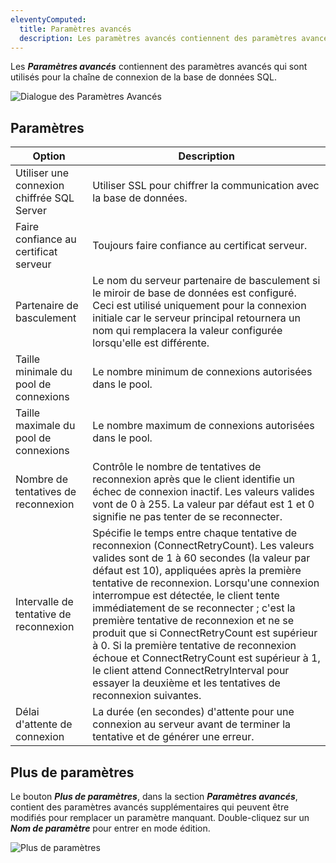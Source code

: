 ```yaml
---
eleventyComputed:
  title: Paramètres avancés
  description: Les paramètres avancés contiennent des paramètres avancés qui sont utilisés pour la chaîne de connexion de la base de données SQL.
---
```

Les ***Paramètres avancés*** contiennent des paramètres avancés qui sont utilisés pour la chaîne de connexion de la base de données SQL.

![Dialogue des Paramètres Avancés](https://cdnweb.devolutions.net/docs/docs_en_server_ServerOp8003.png)

## Paramètres

| Option                              | Description                                                                                                                               |
|-------------------------------------|-------------------------------------------------------------------------------------------------------------------------------------------|
| Utiliser une connexion chiffrée SQL Server | Utiliser SSL pour chiffrer la communication avec la base de données.                                                                      |
| Faire confiance au certificat serveur            | Toujours faire confiance au certificat serveur.                                                                                           |
| Partenaire de basculement                    | Le nom du serveur partenaire de basculement si le miroir de base de données est configuré. Ceci est utilisé uniquement pour la connexion initiale car le serveur principal retournera un nom qui remplacera la valeur configurée lorsqu'elle est différente.                                                                                                 |
| Taille minimale du pool de connexions        | Le nombre minimum de connexions autorisées dans le pool.                                                                                  |
| Taille maximale du pool de connexions        | Le nombre maximum de connexions autorisées dans le pool.                                                                                  |
| Nombre de tentatives de reconnexion              | Contrôle le nombre de tentatives de reconnexion après que le client identifie un échec de connexion inactif. Les valeurs valides vont de 0 à 255. La valeur par défaut est 1 et 0 signifie ne pas tenter de se reconnecter.                                                                                                                             |
| Intervalle de tentative de reconnexion           | Spécifie le temps entre chaque tentative de reconnexion (ConnectRetryCount). Les valeurs valides sont de 1 à 60 secondes (la valeur par défaut est 10), appliquées après la première tentative de reconnexion. Lorsqu'une connexion interrompue est détectée, le client tente immédiatement de se reconnecter ; c'est la première tentative de reconnexion et ne se produit que si ConnectRetryCount est supérieur à 0. Si la première tentative de reconnexion échoue et ConnectRetryCount est supérieur à 1, le client attend ConnectRetryInterval pour essayer la deuxième et les tentatives de reconnexion suivantes.                                                                                                                                      |
| Délai d'attente de connexion                  | La durée (en secondes) d'attente pour une connexion au serveur avant de terminer la tentative et de générer une erreur.                                                                                                                                                                            |

## Plus de paramètres

Le bouton ***Plus de paramètres***, dans la section ***Paramètres avancés***, contient des paramètres avancés supplémentaires qui peuvent être modifiés pour remplacer un paramètre manquant. Double-cliquez sur un ***Nom de paramètre*** pour entrer en mode édition.

![Plus de paramètres](https://cdnweb.devolutions.net/docs/docs_en_server_ServerOp4089.png)
